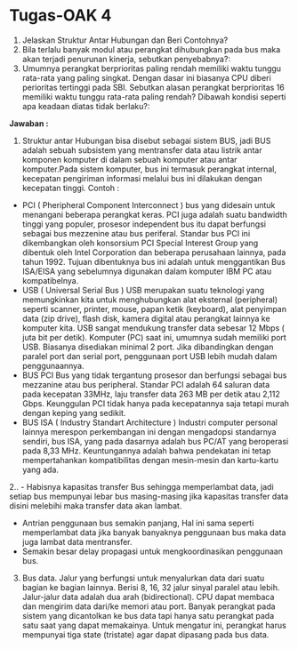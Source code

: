# Tugas-OAK 4

1. Jelaskan Struktur Antar Hubungan dan Beri Contohnya?
2. Bila terlalu banyak modul atau perangkat dihubungkan pada bus maka akan terjadi penurunan kinerja, sebutkan penyebabnya?:
3. Umumnya perangkat berprioritas paling rendah memiliki waktu tunggu rata-rata yang paling singkat. Dengan dasar ini biasanya CPU diberi perioritas tertinggi pada SBI. Sebutkan alasan perangkat berprioritas 16 memiliki waktu tunggu rata-rata paling rendah? Dibawah kondisi seperti apa keadaan diatas tidak berlaku?:

**Jawaban :**

1. Struktur antar Hubungan bisa disebut sebagai sistem BUS, jadi BUS adalah sebuah subsistem yang mentransfer data atau listrik antar komponen komputer di dalam sebuah komputer atau antar komputer.Pada sistem komputer, bus ini termasuk perangkat internal, kecepatan pengiriman informasi melalui bus ini dilakukan dengan kecepatan tinggi.
Contoh :
- PCI ( Pheripheral Component Interconnect )
   bus yang didesain untuk menangani beberapa perangkat keras. PCI juga adalah suatu bandwidth tinggi yang populer, prosesor independent bus itu dapat berfungsi sebagai bus mezzenine atau bus periferal. Standar bus PCI ini dikembangkan oleh konsorsium PCI Special Interest Group yang dibentuk oleh Intel Corporation dan beberapa perusahaan lainnya, pada tahun 1992. Tujuan dibentuknya bus ini adalah untuk menggantikan Bus ISA/EISA yang sebelumnya digunakan dalam komputer IBM PC atau kompatibelnya.
- USB ( Universal Serial Bus )
      USB merupakan suatu teknologi yang memungkinkan kita untuk menghubungkan alat eksternal (peripheral) seperti scanner, printer, mouse, papan ketik (keyboard), alat penyimpan data (zip drive), flash disk, kamera digital atau perangkat lainnya ke komputer kita. USB sangat mendukung transfer data sebesar 12 Mbps ( juta bit per detik). Komputer (PC) saat ini, umumnya sudah memiliki port USB. Biasanya disediakan minimal 2 port. Jika dibandingkan dengan paralel port dan serial port, penggunaan port USB lebih mudah dalam penggunaannya.
- BUS PCI
   Bus yang tidak tergantung prosesor dan berfungsi sebagai bus mezzanine atau bus peripheral. Standar PCI adalah 64 saluran data pada kecepatan 33MHz, laju transfer data 263 MB per detik atau 2,112 Gbps. Keunggulan PCI tidak hanya pada kecepatannya saja tetapi murah dengan keping yang sedikit.
- BUS ISA ( Industry Standart Architecture )
   Industri computer personal lainnya merespon perkembangan ini dengan mengadopsi standarnya sendiri, bus ISA, yang pada dasarnya adalah bus PC/AT yang beroperasi pada 8,33 MHz. Keuntungannya adalah bahwa pendekatan ini tetap mempertahankan kompatibilitas dengan mesin-mesin dan kartu-kartu yang ada.

2.. - Habisnya kapasitas transfer Bus sehingga memperlambat data, jadi setiap bus mempunyai lebar bus masing-masing jika kapasitas transfer data disini melebihi maka transfer data akan lambat. 
- Antrian penggunaan bus semakin panjang, Hal ini sama seperti memperlambat data jika banyak banyaknya penggunaan bus maka data juga lambat data mentransfer.
- Semakin besar delay propagasi untuk mengkoordinasikan penggunaan bus.

3. Bus data. Jalur yang berfungsi untuk menyalurkan data dari suatu bagian ke bagian lainnya. Berisi 8, 16, 32 jalur sinyal paralel atau lebih. Jalur-jalur data adalah dua arah (bidirectional). CPU dapat membaca dan mengirim data dari/ke memori atau port. Banyak perangkat pada sistem yang dicantolkan ke bus data tapi hanya satu perangkat pada satu saat yang dapat memakainya. Untuk mengatur ini, perangkat harus mempunyai tiga state  (tristate) agar dapat dipasang pada bus data.
